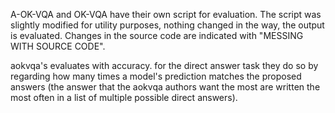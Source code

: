 A-OK-VQA and OK-VQA have their own script for evaluation. The script was slightly modified for utility purposes, nothing changed in the way, the output is evaluated. Changes in the source code are indicated with "MESSING WITH SOURCE CODE".


aokvqa's evaluates with accuracy. for the direct answer task they do so by regarding how many times a model's 
prediction matches the proposed answers (the answer that the aokvqa authors want the most are written the most often in a list of multiple possible direct answers).